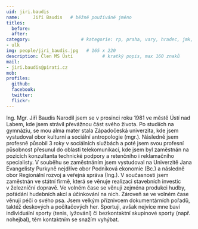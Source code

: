 ```yaml
---
uid: jiri.baudis
name:     Jiří Baudis  	# běžně používáné jméno
titles:
  before:
  after:
category:                 	# kategorie: rp, praha, vary, hradec, jmk, senat
- ulk
img: people/jiri_baudis.jpg   # 165 x 220
description: Člen MS Ústí       	# kratký popis, max 160 znaků
mail:
- jiri.baudis@pirati.cz
mob:	
profiles:
  github:
  facebook: 
  twitter: 
  flickr: 
---
```


Ing. Mgr. Jiří Baudis
Narodil jsem se v prosinci roku 1981 ve městě Ústí nad Labem, kde jsem strávil převážnou část svého života. Po studiích na gymnáziu, se mou alma mater stala Západočeská univerzita, kde jsem vystudoval obor kulturní a sociální antropologie (mgr.). Následně jsem profesně působil 3 roky v sociálních službách a poté jsem svou profesní působnost přesunul do oblasti telekomunikací, kde jsem byl zaměstnán na pozicích konzultanta technické podpory a retenčního i reklamačního specialisty. V souběhu se zaměstnáním jsem vystudoval na Univerzitě Jana Evangelisty Purkyně nejdříve obor Podniková ekonomie (Bc.) a následně obor Regionální rozvoj a veřejná správa (Ing.). V současnosti jsem zaměstnán ve státní firmě, která se věnuje realizaci stavebních investic v železniční dopravě. 
Ve volném čase se věnuji zejména produkci hudby, pořádání hudebních akcí a účinkování na nich. Zároveň se ve volném čase věnuji péči o svého psa. Jsem velkým příznivcem dokumentárních pořadů, taktéž deskových a počítačových her. Sportuji, avšak nejvíce mne baví individuální sporty (tenis, lyžování) či bezkontaktní skupinové sporty (např. nohejbal), těm kontaktním se snažím vyhýbat.
